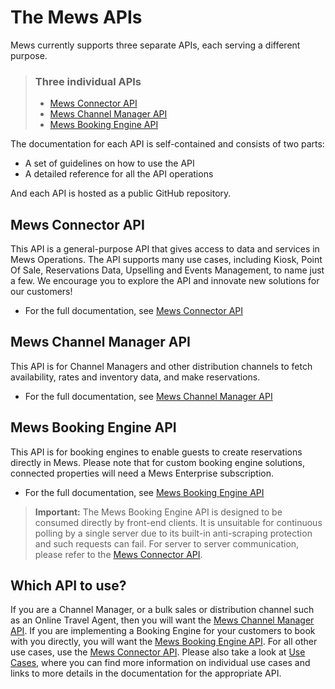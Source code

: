 # The Mews APIs

Mews currently supports three separate APIs, each serving a different purpose.

> ### Three individual APIs
>
> * [Mews Connector API](#mews-connector-api)
> * [Mews Channel Manager API](#mews-channel-manager-api)
> * [Mews Booking Engine API](#mews-booking-engine-api)

The documentation for each API is self-contained and consists of two parts:

* A set of guidelines on how to use the API
* A detailed reference for all the API operations

And each API is hosted as a public GitHub repository.

## Mews Connector API

This API is a general-purpose API that gives access to data and services in Mews Operations.
The API supports many use cases, including Kiosk, Point Of Sale, Reservations Data, Upselling and Events Management, to name just a few.
We encourage you to explore the API and innovate new solutions for our customers!

* For the full documentation, see [Mews Connector API](https://mews-systems.gitbook.io/connector-api/)

## Mews Channel Manager API

This API is for Channel Managers and other distribution channels to fetch availability, rates and inventory data, and make reservations.

* For the full documentation, see [Mews Channel Manager API](https://mews-systems.gitbook.io/channel-manager-api/)

## Mews Booking Engine API

This API is for booking engines to enable guests to create reservations directly in Mews.
Please note that for custom booking engine solutions, connected properties will need a Mews Enterprise subscription.

* For the full documentation, see [Mews Booking Engine API](https://mews-systems.gitbook.io/booking-engine-guide/)

> **Important:** The Mews Booking Engine API is designed to be consumed directly by front-end clients. It is unsuitable for continuous polling by a single server due to its built-in anti-scraping protection and such requests can fail. For server to server communication, please refer to the [Mews Connector API](https://mews-systems.gitbook.io/connector-api/).

## Which API to use?

If you are a Channel Manager, or a bulk sales or distribution channel such as an Online Travel Agent, then you will want the [Mews Channel Manager API](https://mews-systems.gitbook.io/channel-manager-api/).
If you are implementing a Booking Engine for your customers to book with you directly, you will want the [Mews Booking Engine API](https://mews-systems.gitbook.io/booking-engine-guide/).
For all other use cases, use the [Mews Connector API](https://mews-systems.gitbook.io/connector-api/).
Please also take a look at [Use Cases](../use-cases/README.md), where you can find more information on individual use cases and links to more details in the documentation for the appropriate API.
